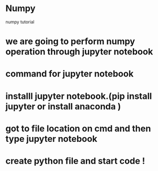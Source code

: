 # Numpy
numpy tutorial

# we are going to perform numpy operation through jupyter notebook

# command for jupyter notebook
# installl jupyter notebook.(pip install jupyter or install anaconda )
# got to file location on cmd and then type jupyter notebook
# create python file and start code !